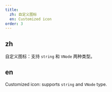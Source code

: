 ```yaml
---
title:
  zh: 自定义图标
  en: Customized icon
order: 3
---
```


## zh

自定义图标：支持 `string` 和 `VNode` 两种类型。

## en

Customized icon: supports `string` and `VNode` type.
